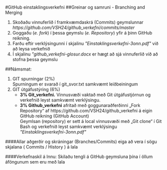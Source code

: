 #GitHub einstaklingsverkefni
##Greinar og samruni - Branching and Merging
<ol>
 <li>Skoðaðu vinnuferlið í framkvæmdaskrá (Commits) geymslunnar
 	<i> https://github.com/VSH24/github_verkefni/commits/master </i>
 </li>
 <li>Goggaðu (<i>e. fork</i>) í þessa geymslu (<i>e. Repository</i>) yfir á þinn GitHub reikning.</li>
 <li>Farðu eftir verklýsingunni í skjalinu <i>"Einstaklingsverkefni-3onn.pdf"</i> við að leysa verkefnið</li>
 <li>Í skjalinu <i> "github_verkefni-glosur.docx </i> er hægt að sjá vinnuferlið við að stofna þessa geymslu</li>
</ol>

##Námsmat:
<ol>
	<li>GIT spurningar (2%) <br>
	Spurningum er svarað í git_svor.txt samkvæmt leiðbeiningum</li>
	<li>GIT útgáfustýring (6%) 
		<ul>
			<li><b>3% Git_verkefni.</b> Vinnusvæði vaktað með Git útgáfustjórnun og verkefnið leyst samkvæmt verklýsingu.</li>
			<li><b>3% Github_verkefni</b> afritað með goggunaraðferðinni „Fork Repository“ af https://github.com/VSH24/github_verkefni  á eigin GitHub reikning (GitHub Account) 
			<br>Geymlsan (repository) er sett á local vinnusvæði með „Git clone“ í Git Bash og verkefnið leyst samkvæmt verklýsingu <i> "Einstaklingsverkefni-3onn.pdf" </i></li>
		</ul>
	</li>
</ol>

####Allar aðgerðir og skráningar (Branches/Commits) eiga að vera í sögu skjalana ( Commits / History ) á lala

####Verkefnaskil á Innu:  Skilaðu tengli á GitHub geymsluna þína í öllum áföngunum sem eru með lala

